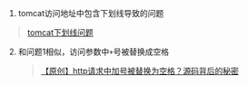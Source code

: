 1. tomcat访问地址中包含下划线导致的问题
   
> [tomcat下划线问题](http://www.googlevip8.com/post/47)
   
2. 和问题1相似，访问参数中`+`号被替换成空格
   
   > [【原创】http请求中加号被替换为空格？源码背后的秘密](https://www.cnblogs.com/thisiswhy/p/12119126.html)